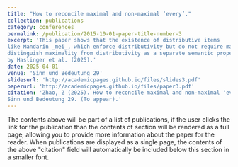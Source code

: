 ```yaml
---
title: "How to reconcile maximal and non-maximal ‘every’."
collection: publications
category: conferences
permalink: /publication/2015-10-01-paper-title-number-3
excerpt: 'This paper shows that the existence of distributive items
like Mandarin _mei_, which enforce distributivity but do not require maximality, underscores the need to
distinguish maximality from distributivity as a separate semantic property, as recently argued
by Haslinger et al. (2025).'
date: 2025-04-01
venue: 'Sinn und Bedeutung 29'
slidesurl: 'http://academicpages.github.io/files/slides3.pdf'
paperurl: 'http://academicpages.github.io/files/paper3.pdf'
citation: 'Zhao, Z (2025). How to reconcile maximal and non-maximal ‘every’. In Proceedings of
Sinn und Bedeutung 29. (To appear).'
---
```


The contents above will be part of a list of publications, if the user clicks the link for the publication than the contents of section will be rendered as a full page, allowing you to provide more information about the paper for the reader. When publications are displayed as a single page, the contents of the above "citation" field will automatically be included below this section in a smaller font.
